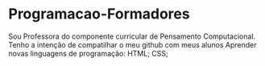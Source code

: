 # Programacao-Formadores
Sou Professora do componente curricular de Pensamento Computacional.
Tenho a intenção de compatilhar o meu github com meus alunos
Aprender novas linguagens de programação: HTML; CSS;

